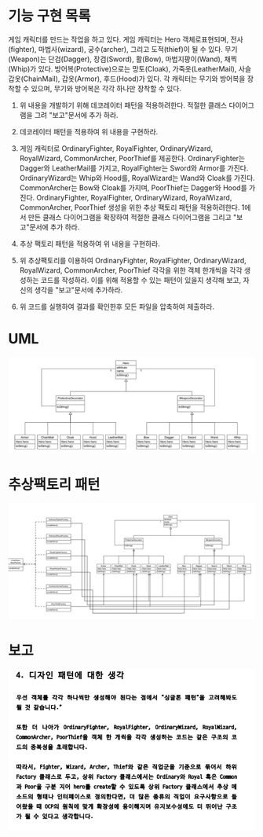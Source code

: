 # 기능 구현 목록
게임 캐릭터를 만드는 작업을 하고 있다.
게임 캐릭터는 Hero 객체로표현되며, 전사(fighter), 마법사(wizard), 궁수(archer), 그리고 도적(thief)이 될 수 있다.
무기(Weapon)는 단검(Dagger), 장검(Sword), 활(Bow), 마법지팡이(Wand), 채찍(Whip)가 있다.
방어복(Protective)으로는 망토(Cloak), 가죽옷(LeatherMail), 사슬갑옷(ChainMail), 갑옷(Armor), 후드(Hood)가 있다.
각 캐릭터는 무기와 방어복을 장착할 수 있으며, 무기와 방어복은 각각 하나만 장착할 수 있다.

1. 위 내용을 개발하기 위해 데코레이터 패턴을 적용하려한다. 적절한 클래스 다이어그램을 그려 "보고"문서에 추가 하라.

2. 데코레이터 패턴을 적용하여 위 내용을 구현하라.

3. 게임 캐릭터로 OrdinaryFighter, RoyalFighter, OrdinaryWizard, RoyalWizard, CommonArcher, PoorThief를 제공한다.
   OrdinaryFighter는 Dagger와 LeatherMail를 가지고, RoyalFighter는 Sword와 Armor를 가진다.
   OrdinaryWizard는 Whip와 Hood를, RoyalWizard는 Wand와 Cloak를 가진다.
   CommonArcher는 Bow와 Cloak를 가지며, PoorThief는 Dagger와 Hood를 가진다.
   OrdinaryFighter, RoyalFighter, OrdinaryWizard, RoyalWizard, CommonArcher, PoorThief 생성을 위한
   추상 팩토리 패턴을 적용하려한다. 1에서 만든 클래스 다이어그램을 확장하여 적절한 클래스 다이어그램을 그리고
   "보고"문서에 추가 하라.

4. 추상 팩토리 패턴을 적용하여 위 내용을 구현하라.

5. 위 추상팩토리를 이용하여 OrdinaryFighter, RoyalFighter, OrdinaryWizard, RoyalWizard, CommonArcher, PoorThief
   각각을 위한 객체 한개씩을 각각 생성하는 코드를 작성하라. 이를 위해 적용할 수 있는 패턴이 있을지 생각해 보고,
   자신의 생각을 "보고"문서에 추가하라.

6. 위 코드를 실행하여 결과를 확인한후 모든 파일을 압축하여 제출하라.

# UML
![img.png](img.png)


# 추상팩토리 패턴
![img_1.png](img_1.png)

# 보고
![img_3.png](img_3.png)
